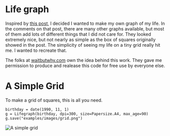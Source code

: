 <!-- Images -->
[grid]: https://github.com/K20shores/Life-Graph/blob/master/examples/images/grid.png "A Simple Grid"

# Life graph
Inspired by [this post](https://waitbutwhy.com/2014/05/life-weeks.html), I decided I wanted to make my own graph of my life.
In the comments on that post, there are many other graphs available, but most of them add lots of different things that I did
not care for. They looked extremely nice, but not nearly as simple as the box of squares originally showed in the post. The simplicity
of seeing my life on a tiny grid really hit me. I wanted to recreate that.

The folks at [waitbutwhy.com](https://waitbutwhy.com) own the idea behind this work. They gave me permission to produce and realease
this code for free use by everyone else.

# A Simple Grid
To make a grid of squares, this is all you need.
```
birthday = date(1990, 11, 1)
g = Lifegraph(birthday, dpi=300, size=Papersize.A4, max_age=90)
g.save("examples/images/grid.png")
```

![A simple grid](grid)
